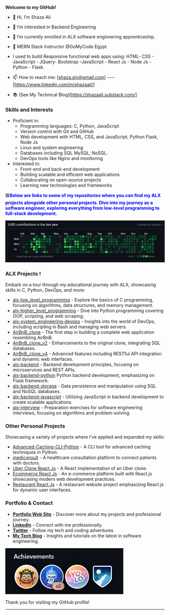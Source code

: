 
**Welcome to my GitHub!** 

- 👋 Hi, I’m Shaza Ali 
- 👀 I’m interested in Backend Engineering 
- 🌱 I’m currently enrolled in ALX software enginnering apprenticeship.
- 💞️ MERN Stack Instructor @GoMyCode Egypt
- I used to build Responsive functional web apps using:
    HTML- CSS - JavaScript - JQuery- Bootstrap -JavaScript - React Js - Node Js - Python - Flask.

- 📫 How to reach me: [shaza.aly@gmail.com]  ----    [https://www.linkedin.com/in/shazaali/]
- 📚 (See My Technical Blog)[https://shazaali.substack.com/]


### Skills and Interests

- Proficient in:
  - Programming languages: C, Python, JavaScript
  - Version control with Git and GitHub
  - Web development with HTML, CSS, and JavaScript, Python Flask, Node Js
  - Linux and system engineering
  - Databases including SQL MySQL, NoSQL.
  - DevOps tools like Nginx and monitoring
- Interested in:
  - Front-end and back-end development
  - Building scalable and efficient web applications
  - Collaborating on open-source projects
  - Learning new technologies and frameworks

🟥<strong style="color: blue;">Below are links to some of my repositories where you can find my ALX projects alongside other personal projects. Dive into my journey as a software engineer, exploring everything from low-level programming to full-stack development.</strong>


![My Contributions](./github.PNG)

### ALX Projects !
Embark on a tour through my educational journey with ALX, showcasing skills in C, Python, DevOps, and more:
- [alx-low_level_programming](https://github.com/shazaaly/alx-higher_level_programming) - Explore the basics of C programming, focusing on algorithms, data structures, and memory management.
- [alx-higher_level_programming](https://github.com/shazaaly/alx-higher_level_programming) - Dive into Python programming covering OOP, scripting, and web scraping.
- [alx-system_engineering-devops](https://github.com/shazaaly/alx-system_engineering-devops) - Insights into the world of DevOps, including scripting in Bash and managing web servers.
- [AirBnB_clone](https://github.com/shazaaly/AirBnB_clone) - The first step in building a complete web application resembling AirBnB.
- [AirBnB_clone_v2](https://github.com/shazaaly/AirBnB_clone_v2) - Enhancements to the original clone, integrating SQL databases.
- [AirBnB_clone_v4](https://github.com/shazaaly/AirBnB_clone_v4) - Advanced features including RESTful API integration and dynamic web interfaces.
- [alx-backend](https://github.com/shazaaly/alx-backend) - Backend development principles, focusing on microservices and REST APIs.
- [alx-backend-python](https://github.com/shazaaly/alx-backend-python) Python backend development, emphasizing on Flask framework.
- [alx-backend-storage](https://github.com/shazaaly/alx-backend-storage) - Data persistence and manipulation using SQL and NoSQL databases.
- [alx-backend-javascript](https://github.com/shazaaly/alx-backend-javascript) - Utilizing JavaScript in backend development to create scalable applications.
- [alx-interview](https://github.com/shazaaly/alx-interview) - Preparation exercises for software engineering interviews, focusing on algorithms and problem-solving.

### Other Personal Projects
Showcasing a variety of projects where I've applied and expanded my skills:
- [Advanced-Caching-CLI-Python](https://github.com/shazaly/Advanced-Caching-CLI-Python) - A CLI tool for advanced caching techniques in Python.
- [mediconsult](https://github.com/shazaaly/mediconsult) - A healthcare consultation platform to connect patients with doctors.
- [Uber Clone React Js](https://github.com/shazaaly/uberDemo2) - A React implementation of an Uber clone.
- [Ecommerce React Js](https://github.com/shazaaly/ecommercereact) - An e-commerce platform built with React.js showcasing modern web development practices.
- [Restaurant React Js](https://github.com/shazaaly/restaurant) - A restaurant website project emphasizing React.js for dynamic user interfaces.

### Portfolio & Contact
- **[Portfolio Web Site](https://portfoliogoreact.vercel.app/)** - Discover more about my projects and professional journey.
- **[LinkedIn](https://www.linkedin.com/in/shazaly)** - Connect with me professionally.
- **[Twitter](https://twitter.com/shazaAlyOthman)** - Follow my tech and coding adventures.
- **[My Tech Blog](https://shazaali.substack.com/)** - Insights and tutorials on the latest in software engineering.

![My Badges](./achievments.PNG)

Thank you for visiting my GitHub profile!

---
